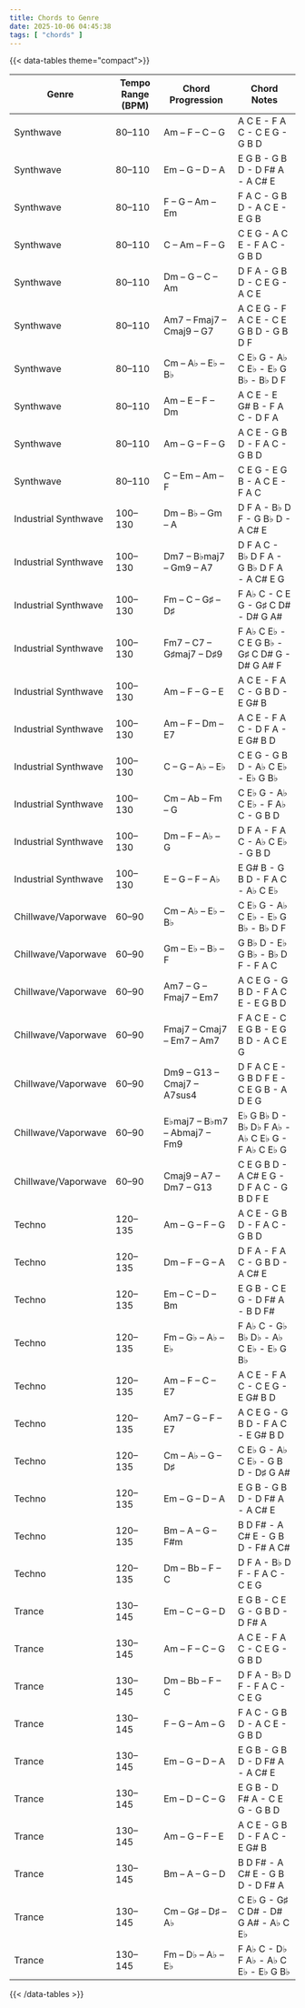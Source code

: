 ```yaml
---
title: Chords to Genre
date: 2025-10-06 04:45:38
tags: [ "chords" ]
---
```


{{< data-tables theme="compact">}}

| Genre                | Tempo Range (BPM) | Chord Progression            | Chord Notes                                      |
| -------------------- | ----------------- | ---------------------------- | ------------------------------------------------ |
| Synthwave            | 80–110            | Am – F – C – G               | A C E - F A C - C E G - G B D                    |
| Synthwave            | 80–110            | Em – G – D – A               | E G B - G B D - D F# A - A C# E                  |
| Synthwave            | 80–110            | F – G – Am – Em              | F A C - G B D - A C E - E G B                    |
| Synthwave            | 80–110            | C – Am – F – G               | C E G - A C E - F A C - G B D                    |
| Synthwave            | 80–110            | Dm – G – C – Am              | D F A - G B D - C E G - A C E                    |
| Synthwave            | 80–110            | Am7 – Fmaj7 – Cmaj9 – G7     | A C E G - F A C E - C E G B D - G B D F          |
| Synthwave            | 80–110            | Cm – A♭ – E♭ – B♭          | C E♭ G - A♭ C E♭ - E♭ G B♭ - B♭ D F          |
| Synthwave            | 80–110            | Am – E – F – Dm              | A C E - E G# B - F A C - D F A                   |
| Synthwave            | 80–110            | Am – G – F – G               | A C E - G B D - F A C - G B D                    |
| Synthwave            | 80–110            | C – Em – Am – F              | C E G - E G B - A C E - F A C                    |
| Industrial Synthwave | 100–130           | Dm – B♭ – Gm – A            | D F A - B♭ D F - G B♭ D - A C# E                |
| Industrial Synthwave | 100–130           | Dm7 – B♭maj7 – Gm9 – A7     | D F A C - B♭ D F A - G B♭ D F A - A C# E G      |
| Industrial Synthwave | 100–130           | Fm – C – G♯ – D♯           | F A♭ C - C E G - G♯ C D# - D# G A#              |
| Industrial Synthwave | 100–130           | Fm7 – C7 – G♯maj7 – D♯9    | F A♭ C E♭ - C E G B♭ - G♯ C D# G - D# G A# F   |
| Industrial Synthwave | 100–130           | Am – F – G – E               | A C E - F A C - G B D - E G# B                   |
| Industrial Synthwave | 100–130           | Am – F – Dm – E7             | A C E - F A C - D F A - E G# B D                 |
| Industrial Synthwave | 100–130           | C – G – A♭ – E♭            | C E G - G B D - A♭ C E♭ - E♭ G B♭              |
| Industrial Synthwave | 100–130           | Cm – Ab – Fm – G             | C E♭ G - A♭ C E♭ - F A♭ C - G B D             |
| Industrial Synthwave | 100–130           | Dm – F – A♭ – G             | D F A - F A C - A♭ C E♭ - G B D                 |
| Industrial Synthwave | 100–130           | E – G – F – A♭              | E G# B - G B D - F A C - A♭ C E♭                |
| Chillwave/Vaporwave  | 60–90             | Cm – A♭ – E♭ – B♭          | C E♭ G - A♭ C E♭ - E♭ G B♭ - B♭ D F          |
| Chillwave/Vaporwave  | 60–90             | Gm – E♭ – B♭ – F            | G B♭ D - E♭ G B♭ - B♭ D F - F A C             |
| Chillwave/Vaporwave  | 60–90             | Am7 – G – Fmaj7 – Em7        | A C E G - G B D - F A C E - E G B D              |
| Chillwave/Vaporwave  | 60–90             | Fmaj7 – Cmaj7 – Em7 – Am7    | F A C E - C E G B - E G B D - A C E G            |
| Chillwave/Vaporwave  | 60–90             | Dm9 – G13 – Cmaj7 – A7sus4   | D F A C E - G B D F E - C E G B - A D E G        |
| Chillwave/Vaporwave  | 60–90             | E♭maj7 – B♭m7 – Abmaj7 – Fm9 | E♭ G B♭ D - B♭ D♭ F A♭ - A♭ C E♭ G - F A♭ C E♭ G |
| Chillwave/Vaporwave  | 60–90             | Cmaj9 – A7 – Dm7 – G13       | C E G B D - A C# E G - D F A C - G B D F E       |
| Techno               | 120–135           | Am – G – F – G               | A C E - G B D - F A C - G B D                    |
| Techno               | 120–135           | Dm – F – G – A               | D F A - F A C - G B D - A C# E                   |
| Techno               | 120–135           | Em – C – D – Bm              | E G B - C E G - D F# A - B D F#                  |
| Techno               | 120–135           | Fm – G♭ – A♭ – E♭          | F A♭ C - G♭ B♭ D♭ - A♭ C E♭ - E♭ G B♭      |
| Techno               | 120–135           | Am – F – C – E7              | A C E - F A C - C E G - E G# B D                 |
| Techno               | 120–135           | Am7 – G – F – E7             | A C E G - G B D - F A C - E G# B D               |
| Techno               | 120–135           | Cm – A♭ – G – D♯            | C E♭ G - A♭ C E♭ - G B D - D♯ G A#            |
| Techno               | 120–135           | Em – G – D – A               | E G B - G B D - D F# A - A C# E                  |
| Techno               | 120–135           | Bm – A – G – F#m             | B D F# - A C# E - G B D - F# A C#                |
| Techno               | 120–135           | Dm – Bb – F – C              | D F A - B♭ D F - F A C - C E G                  |
| Trance               | 130–145           | Em – C – G – D               | E G B - C E G - G B D - D F# A                   |
| Trance               | 130–145           | Am – F – C – G               | A C E - F A C - C E G - G B D                    |
| Trance               | 130–145           | Dm – Bb – F – C              | D F A - B♭ D F - F A C - C E G                  |
| Trance               | 130–145           | F – G – Am – G               | F A C - G B D - A C E - G B D                    |
| Trance               | 130–145           | Em – G – D – A               | E G B - G B D - D F# A - A C# E                  |
| Trance               | 130–145           | Em – D – C – G               | E G B - D F# A - C E G - G B D                   |
| Trance               | 130–145           | Am – G – F – E               | A C E - G B D - F A C - E G# B                   |
| Trance               | 130–145           | Bm – A – G – D               | B D F# - A C# E - G B D - D F# A                 |
| Trance               | 130–145           | Cm – G♯ – D♯ – A♭          | C E♭ G - G♯ C D# - D# G A# - A♭ C E♭          |
| Trance               | 130–145           | Fm – D♭ – A♭ – E♭          | F A♭ C - D♭ F A♭ - A♭ C E♭ - E♭ G B♭        |

{{< /data-tables >}}
